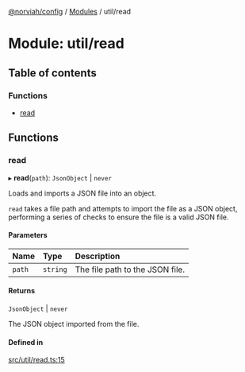 [@norviah/config](../README.md) / [Modules](../modules.md) / util/read

# Module: util/read

## Table of contents

### Functions

- [read](util_read.md#read)

## Functions

### read

▸ **read**(`path`): `JsonObject` \| `never`

Loads and imports a JSON file into an object.

`read` takes a file path and attempts to import the file as a JSON object,
performing a series of checks to ensure the file is a valid JSON file.

#### Parameters

| Name | Type | Description |
| :------ | :------ | :------ |
| `path` | `string` | The file path to the JSON file. |

#### Returns

`JsonObject` \| `never`

The JSON object imported from the file.

#### Defined in

[src/util/read.ts:15](https://github.com/norviah/config/blob/a09ff28/src/util/read.ts#L15)

